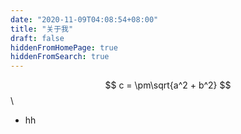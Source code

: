 ```yaml
---
date: "2020-11-09T04:08:54+08:00" 
title: "关于我"
draft: false
hiddenFromHomePage: true
hiddenFromSearch: true
---
```


$$ c = \pm\sqrt{a^2 + b^2} $$\
- hh